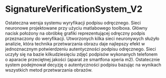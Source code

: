 # SignatureVerificationSystem_V2

Ostateczna wersja systemu wyryfikacji podpisu odręcznego. Sieci neuronowe projektowane przy użyciu matlabowego toolboxa. Główny nacisk położony na obróbkę grafiki reprezentującej odręczny podpis przeznaczony do weryfikacji. Utworzonych kilka sieci neuronywych służyło analizie, która technika przetwarzania obrazu daje najlepszy efekt w jednoznacznym potwierdzeniu autentyczności podpisu odręcznego. Sieci uczyły się na bazie kilkudziesięciu zdjęć podpisów wykonanych telefonem o aparacie przeciętnej jakości (aparat ze smartfona xperia m2). Ostatecznie system podejmował decyzję o autentyczności podpisu bazując na wynikach wszystkich metod przetwarzania obrazów.
